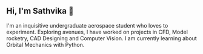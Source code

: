 

## Hi, I'm Sathvika 👋

I'm an inquisitive undergraduate aerospace student who loves to experiment. Exploring avenues, I have worked on projects in CFD, Model rocketry, CAD Designing and Computer Vision. I am currently learning about Orbital Mechanics with Python. 
